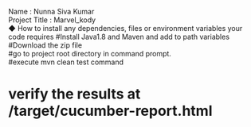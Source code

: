 Name : Nunna Siva Kumar</br>
 Project Title : Marvel_kody</br>
◆ How to install any dependencies, files or environment variables your code
requires
#Install Java1.8 and Maven and add to path variables</br>
#Download the zip file </br>
#go to project root directory in command prompt.</br>
#execute mvn clean test command</br>
# verify the results at /target/cucumber-report.html</br>
